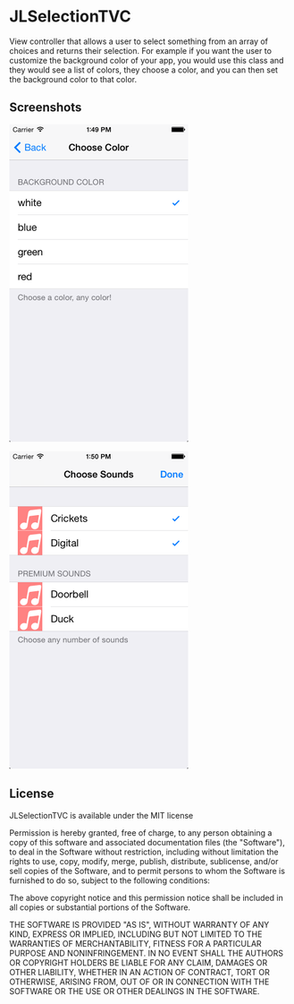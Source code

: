 JLSelectionTVC
==============

View controller that allows a user to select something from an array of choices and returns their selection. For example if you want the user to customize the background color of your app, you would use this class and they would see a list of colors, they choose a color, and you can then set the background color to that color.

## Screenshots
![screenshot 1][1] 

![screenshot 2][2]

## License

JLSelectionTVC is available under the MIT license

Permission is hereby granted, free of charge, to any person obtaining a copy
of this software and associated documentation files (the "Software"), to deal
in the Software without restriction, including without limitation the rights
to use, copy, modify, merge, publish, distribute, sublicense, and/or sell
copies of the Software, and to permit persons to whom the Software is
furnished to do so, subject to the following conditions:

The above copyright notice and this permission notice shall be included in
all copies or substantial portions of the Software.

THE SOFTWARE IS PROVIDED "AS IS", WITHOUT WARRANTY OF ANY KIND, EXPRESS OR
IMPLIED, INCLUDING BUT NOT LIMITED TO THE WARRANTIES OF MERCHANTABILITY,
FITNESS FOR A PARTICULAR PURPOSE AND NONINFRINGEMENT. IN NO EVENT SHALL THE
AUTHORS OR COPYRIGHT HOLDERS BE LIABLE FOR ANY CLAIM, DAMAGES OR OTHER
LIABILITY, WHETHER IN AN ACTION OF CONTRACT, TORT OR OTHERWISE, ARISING FROM,
OUT OF OR IN CONNECTION WITH THE SOFTWARE OR THE USE OR OTHER DEALINGS IN
THE SOFTWARE.

 [1]: ./Screenshots/screenShot1.png
 [2]: ./Screenshots/screenShot2.png
